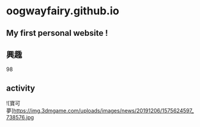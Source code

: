 # oogwayfairy.github.io

## My first personal website !

## 興趣
  98

## activity
  
![寶可夢]https://img.3dmgame.com/uploads/images/news/20191206/1575624597_738576.jpg
